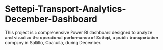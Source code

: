 # Settepi-Transport-Analytics-December-Dashboard
This project is a comprehensive Power BI dashboard designed to analyze and visualize the operational performance of Settepi, a public transportation company in Saltillo, Coahuila, during December.
